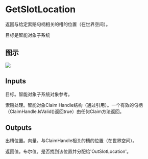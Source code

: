 # GetSlotLocation

返回与给定索赔句柄相关的槽的位置（在世界空间）。

目标是智能对象子系统

## 图示

![]($-20221218-20592085.png)

## Inputs

目标。智能对象子系统对象参考。

索赔处理。智能对象Claim Handle结构（通过引用）。一个有效的句柄（ClaimHandle.IsValid()返回true）由任何Claim方法返回。  

## Outputs

出槽位置。向量。与ClaimHandle相关的槽的位置（在世界空间）。

返回值。布尔值。是否找到该位置并分配给'OutSlotLocation'。
